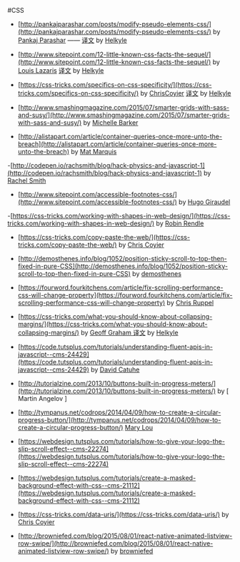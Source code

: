 #CSS

- [http://pankajparashar.com/posts/modify-pseudo-elements-css/](http://pankajparashar.com/posts/modify-pseudo-elements-css/) by [Pankaj Parashar](http://pankajparashar.com/) —— [译文](http://www.w3ctrain.com/2015/07/21/modify-pseudo-elements-css/) by [Helkyle](http://www.w3ctrain.com/about/#Helkyle)
- [http://www.sitepoint.com/12-little-known-css-facts-the-sequel/](http://www.sitepoint.com/12-little-known-css-facts-the-sequel/) by [Louis Lazaris](http://www.sitepoint.com/author/louis-lazaris1/) [译文](http://www.w3ctrain.com/2015/07/22/12-Little-Known-CSS-Facts/) by [Helkyle](http://www.w3ctrain.com/about/#Helkyle)
- [https://css-tricks.com/specifics-on-css-specificity/](https://css-tricks.com/specifics-on-css-specificity/) by [ChrisCoyier](https://css-tricks.com/author/chriscoyier/) [译文](http://www.w3ctrain.com/2015/07/25/specifics-on-css-specificity/) by [Helkyle](http://www.w3ctrain.com/about/#Helkyle)

- [http://www.smashingmagazine.com/2015/07/smarter-grids-with-sass-and-susy/](http://www.smashingmagazine.com/2015/07/smarter-grids-with-sass-and-susy/) by [Michelle Barker](http://www.smashingmagazine.com/author/michellebarker/)

- [http://alistapart.com/article/container-queries-once-more-unto-the-breach](http://alistapart.com/article/container-queries-once-more-unto-the-breach) by [Mat Marquis](http://alistapart.com/author/matmarquis)

-[http://codepen.io/rachsmith/blog/hack-physics-and-javascript-1](http://codepen.io/rachsmith/blog/hack-physics-and-javascript-1) by [Rachel Smith ](http://codepen.io/rachsmith/)

- [http://www.sitepoint.com/accessible-footnotes-css/](http://www.sitepoint.com/accessible-footnotes-css/) by [Hugo Giraudel](http://www.sitepoint.com/author/hgiraudel/)

-[https://css-tricks.com/working-with-shapes-in-web-design/](https://css-tricks.com/working-with-shapes-in-web-design/) by [Robin Rendle ](https://css-tricks.com/author/robinrendle/)

- [https://css-tricks.com/copy-paste-the-web/](https://css-tricks.com/copy-paste-the-web/) by [Chris Coyier ](https://css-tricks.com/author/chriscoyier/)

- [http://demosthenes.info/blog/1052/position-sticky-scroll-to-top-then-fixed-in-pure-CSS](http://demosthenes.info/blog/1052/position-sticky-scroll-to-top-then-fixed-in-pure-CSS) by [demosthenes](http://demosthenes.info/)

- [https://fourword.fourkitchens.com/article/fix-scrolling-performance-css-will-change-property](https://fourword.fourkitchens.com/article/fix-scrolling-performance-css-will-change-property) by [Chris Ruppel](https://fourword.fourkitchens.com/author/chris-ruppel)

- [https://css-tricks.com/what-you-should-know-about-collapsing-margins/](https://css-tricks.com/what-you-should-know-about-collapsing-margins/) by [Geoff Graham ](https://css-tricks.com/author/geoffreygrahamgmail-com/) [译文](http://www.w3ctrain.com/2015/07/30/what-you-should-know-about-collapsing-margins/) by [Helkyle](http://www.w3ctrain.com/about/#Helkyle)

- [https://code.tutsplus.com/tutorials/understanding-fluent-apis-in-javascript--cms-24429](https://code.tutsplus.com/tutorials/understanding-fluent-apis-in-javascript--cms-24429) by [David Catuhe](https://tutsplus.com/authors/david-catuhe)

- [http://tutorialzine.com/2013/10/buttons-built-in-progress-meters/](http://tutorialzine.com/2013/10/buttons-built-in-progress-meters/) by [ Martin Angelov ]

- [http://tympanus.net/codrops/2014/04/09/how-to-create-a-circular-progress-button/](http://tympanus.net/codrops/2014/04/09/how-to-create-a-circular-progress-button/) [Mary Lou](http://tympanus.net/codrops/author/crnacura/)

- [https://webdesign.tutsplus.com/tutorials/how-to-give-your-logo-the-slip-scroll-effect--cms-22274](https://webdesign.tutsplus.com/tutorials/how-to-give-your-logo-the-slip-scroll-effect--cms-22274)

- [https://webdesign.tutsplus.com/tutorials/create-a-masked-background-effect-with-css--cms-21112](https://webdesign.tutsplus.com/tutorials/create-a-masked-background-effect-with-css--cms-21112)

- [https://css-tricks.com/data-uris/](https://css-tricks.com/data-uris/) by [Chris Coyier ](https://css-tricks.com/author/chriscoyier/)

- [http://browniefed.com/blog/2015/08/01/react-native-animated-listview-row-swipe/](http://browniefed.com/blog/2015/08/01/react-native-animated-listview-row-swipe/) by [browniefed](https://twitter.com/browniefed)